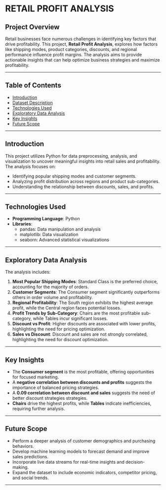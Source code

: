 # RETAIL PROFIT ANALYSIS

## Project Overview
Retail businesses face numerous challenges in identifying key factors that drive profitability. This project, **Retail Profit Analysis**, explores how factors like shipping modes, product categories, discounts, and regional performance influence profit margins. The analysis aims to provide actionable insights that can help optimize business strategies and maximize profitability.

---

## Table of Contents
- [Introduction](#introduction)
- [Dataset Description](#dataset-description)
- [Technologies Used](#technologies-used)
- [Exploratory Data Analysis](#exploratory-data-analysis)
- [Key Insights](#key-insights)
- [Future Scope](#future-scope)

---

## Introduction
This project utilizes Python for data preprocessing, analysis, and visualization to uncover meaningful insights into retail sales and profitability. The analysis focuses on:
- Identifying popular shipping modes and customer segments.
- Analyzing profit distribution across regions and product sub-categories.
- Understanding the relationship between discounts, sales, and profits.

---

## Technologies Used
- **Programming Language**: Python
- **Libraries**: 
  - pandas: Data manipulation and analysis
  - matplotlib: Data visualization
  - seaborn: Advanced statistical visualizations

---

## Exploratory Data Analysis
The analysis includes:
1. **Most Popular Shipping Modes**: Standard Class is the preferred choice, accounting for the majority of orders.
2. **Customer Segments**: The Consumer segment significantly outperforms others in order volume and profitability.
3. **Regional Profitability**: The South region exhibits the highest average profit, while the Central region faces potential losses.
4. **Profit Trends by Sub-Category**: Chairs are the most profitable sub-category, while Tables incur significant losses.
5. **Discount vs Profit**: Higher discounts are associated with lower profits, highlighting the need for pricing optimization.
6. **Sales vs Discount**: Discount and sales are not strongly correlated, highlighting the need for discount optimization.

---

## Key Insights
- The **Consumer segment** is the most profitable, offering opportunities for focused marketing.
- A **negative correlation between discounts and profits** suggests the importance of balanced pricing strategies.
- A **0.09 correlation between discount and sales** suggests the need of better discount strategies strategies.
- **Chairs** drive the highest profits, while **Tables** indicate inefficiencies, requiring further analysis.

---

## Future Scope
- Perform a deeper analysis of customer demographics and purchasing behaviors.
- Develop machine learning models to forecast demand and improve sales predictions.
- Incorporate live data streams for real-time insights and decision-making.
- Expand the dataset to include economic indicators, competitor pricing, and social trends.

---

